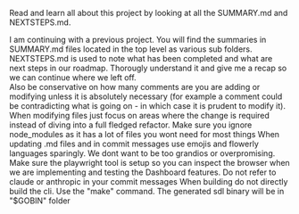 Read and learn all about this project by looking at all the SUMMARY.md and NEXTSTEPS.md.  

I am continuing with a previous project.  You will find the summaries in SUMMARY.md files located in the top level as various sub folders.  NEXTSTEPS.md is used to note what has been completed and what are next steps in our roadmap.
Thorougly understand it and give me a recap so we can continue where we left off.   
Also be conservative on how many comments are you are adding or modifying unless it is absolutely necessary (for example a comment could be contradicting what is going on - in which case it is prudent to modify it).  
When modifying files just focus on areas where the change is required instead of diving into a full fledged refactor.
Make sure you ignore node_modules as it has a lot of files you wont need for most things
When updating .md files and in commit messages use emojis and flowerly languages sparingly.  We dont want to be too grandios or overpromising.
Make sure the playwright tool is setup so you can inspect the browser when we are implementing and testing the Dashboard features.
Do not refer to claude or anthropic in your commit messages
When building do not directly build the cli.  Use the "make" command.  The generated sdl binary will be in "$GOBIN" folder
